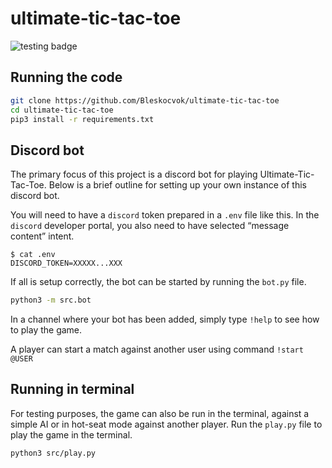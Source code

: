 # ultimate-tic-tac-toe

![testing badge](https://github.com/Bleskocvok/ultimate-tic-tac-toe/actions/workflows/tests.yml/badge.svg)

## Running the code

```sh
git clone https://github.com/Bleskocvok/ultimate-tic-tac-toe
cd ultimate-tic-tac-toe
pip3 install -r requirements.txt

```

## Discord bot

The primary focus of this project is a discord bot for playing
Ultimate-Tic-Tac-Toe. Below is a brief outline for setting up your own instance
of this discord bot.

You will need to have a `discord` token prepared in a `.env` file like
this. In the `discord` developer portal, you also need to have selected
“message content” intent.
```
$ cat .env
DISCORD_TOKEN=XXXXX...XXX
```

If all is setup correctly, the bot can be started by running the `bot.py` file.
```sh
python3 -m src.bot
```

In a channel where your bot has been added, simply type `!help` to see how to
play the game.

A player can start a match against another user using command `!start @USER`


## Running in terminal

For testing purposes, the game can also be run in the terminal, against a
simple AI or in hot-seat mode against another player. Run the `play.py` file to
play the game in the terminal.
```sh
python3 src/play.py
```
